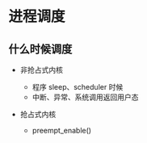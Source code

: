 # 进程调度

## 什么时候调度

- 非抢占式内核

  - 程序 sleep、scheduler 时候
  - 中断、异常、系统调用返回用户态

- 抢占式内核

  - preempt_enable()























